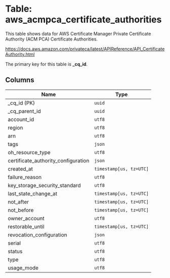 # Table: aws_acmpca_certificate_authorities

This table shows data for AWS Certificate Manager Private Certificate Authority (ACM PCA) Certificate Authorities.

https://docs.aws.amazon.com/privateca/latest/APIReference/API_CertificateAuthority.html

The primary key for this table is **_cq_id**.

## Columns

| Name          | Type          |
| ------------- | ------------- |
|_cq_id (PK)|`uuid`|
|_cq_parent_id|`uuid`|
|account_id|`utf8`|
|region|`utf8`|
|arn|`utf8`|
|tags|`json`|
|oh_resource_type|`utf8`|
|certificate_authority_configuration|`json`|
|created_at|`timestamp[us, tz=UTC]`|
|failure_reason|`utf8`|
|key_storage_security_standard|`utf8`|
|last_state_change_at|`timestamp[us, tz=UTC]`|
|not_after|`timestamp[us, tz=UTC]`|
|not_before|`timestamp[us, tz=UTC]`|
|owner_account|`utf8`|
|restorable_until|`timestamp[us, tz=UTC]`|
|revocation_configuration|`json`|
|serial|`utf8`|
|status|`utf8`|
|type|`utf8`|
|usage_mode|`utf8`|